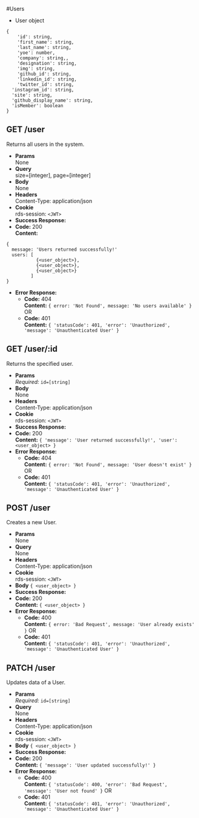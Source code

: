 #Users

- User object

```
{
	'id': string,
	'first_name': string,
	'last_name': string,
	'yoe': number,
	'company': string,,
	'designation': string,
	'img': string,
	'github_id': string,
	'linkedin_id': string,
	'twitter_id': string,
  'instagram_id': string,
  'site': string,
  'github_display_name': string,
  'isMember': boolean
}
```

## **GET /user**

Returns all users in the system.

- **Params**  
  None
- **Query**  
  size=[integer], page=[integer]
- **Body**  
  None
- **Headers**  
  Content-Type: application/json
- **Cookie**  
  rds-session: `<JWT>`
- **Success Response:**
- **Code:** 200  
  **Content:**

```
{
  message: 'Users returned successfully!'
  users: [
           {<user_object>},
           {<user_object>},
           {<user_object>}
         ]
}
```

- **Error Response:**
  - **Code:** 404  
     **Content:** `{ error: 'Not Found', message: 'No users available' }`  
     OR
  - **Code:** 401  
    **Content:** `{ 'statusCode': 401, 'error': 'Unauthorized', 'message': 'Unauthenticated User' }`

## **GET /user/:id**

Returns the specified user.

- **Params**  
  _Required:_ `id=[string]`
- **Body**  
  None
- **Headers**  
  Content-Type: application/json
- **Cookie**  
  rds-session: `<JWT>`
- **Success Response:**
- **Code:** 200  
  **Content:** `{ 'message': 'User returned successfully!', 'user': <user_object> }`
- **Error Response:**
  - **Code:** 404  
     **Content:** `{ error: 'Not Found', message: 'User doesn't exist' }`  
     OR
  - **Code:** 401  
    **Content:** `{ 'statusCode': 401, 'error': 'Unauthorized', 'message': 'Unauthenticated User' }`

## **POST /user**

Creates a new User.

- **Params**  
  None
- **Query**  
  None
- **Headers**  
  Content-Type: application/json
- **Cookie**  
  rds-session: `<JWT>`
- **Body** `{ <user_object> }`
- **Success Response:**
- **Code:** 200  
  **Content:** `{ <user_object> }`
- **Error Response:**
  - **Code:** 400  
     **Content:** `{ error: 'Bad Request', message: 'User already exists' }`
    OR
  - **Code:** 401  
    **Content:** `{ 'statusCode': 401, 'error': 'Unauthorized', 'message': 'Unauthenticated User' }`

## **PATCH /user**

Updates data of a User.

- **Params**  
  _Required:_ `id=[string]`
- **Query**  
  None
- **Headers**  
  Content-Type: application/json
- **Cookie**  
  rds-session: `<JWT>`
- **Body** `{ <user_object> }`
- **Success Response:**
- **Code:** 200  
   **Content:** `{ 'message': 'User updated successfully!' }`
- **Error Response:**
  - **Code:** 400  
     **Content:** `{ 'statusCode': 400, 'error': 'Bad Request', 'message': 'User not found' }`
    OR
  - **Code:** 401  
    **Content:** `{ 'statusCode': 401, 'error': 'Unauthorized', 'message': 'Unauthenticated User' }`
